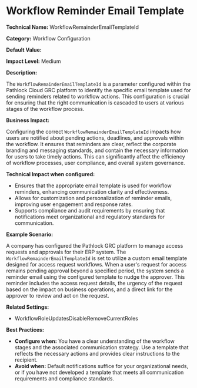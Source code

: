 # Workflow Reminder Email Template

**Technical Name:** WorkflowRemainderEmailTemplateId

**Category:** Workflow Configuration

**Default Value:** 

**Impact Level:** Medium

**Description:**

The `WorkflowRemainderEmailTemplateId` is a parameter configured within the Pathlock Cloud GRC platform to identify the specific email template used for sending reminders related to workflow actions. This configuration is crucial for ensuring that the right communication is cascaded to users at various stages of the workflow process.

**Business Impact:**

Configuring the correct `WorkflowRemainderEmailTemplateId` impacts how users are notified about pending actions, deadlines, and approvals within the workflow. It ensures that reminders are clear, reflect the corporate branding and messaging standards, and contain the necessary information for users to take timely actions. This can significantly affect the efficiency of workflow processes, user compliance, and overall system governance.

**Technical Impact when configured:**

- Ensures that the appropriate email template is used for workflow reminders, enhancing communication clarity and effectiveness.
- Allows for customization and personalization of reminder emails, improving user engagement and response rates.
- Supports compliance and audit requirements by ensuring that notifications meet organizational and regulatory standards for communication.

**Example Scenario:**

A company has configured the Pathlock GRC platform to manage access requests and approvals for their ERP system. The `WorkflowRemainderEmailTemplateId` is set to utilize a custom email template designed for access request workflows. When a user's request for access remains pending approval beyond a specified period, the system sends a reminder email using the configured template to nudge the approver. This reminder includes the access request details, the urgency of the request based on the impact on business operations, and a direct link for the approver to review and act on the request.

**Related Settings:**

- WorkflowRoleUpdatesDisableRemoveCurrentRoles

**Best Practices:** 

- **Configure when:** You have a clear understanding of the workflow stages and the associated communication strategy. Use a template that reflects the necessary actions and provides clear instructions to the recipient.
- **Avoid when:** Default notifications suffice for your organizational needs, or if you have not developed a template that meets all communication requirements and compliance standards.